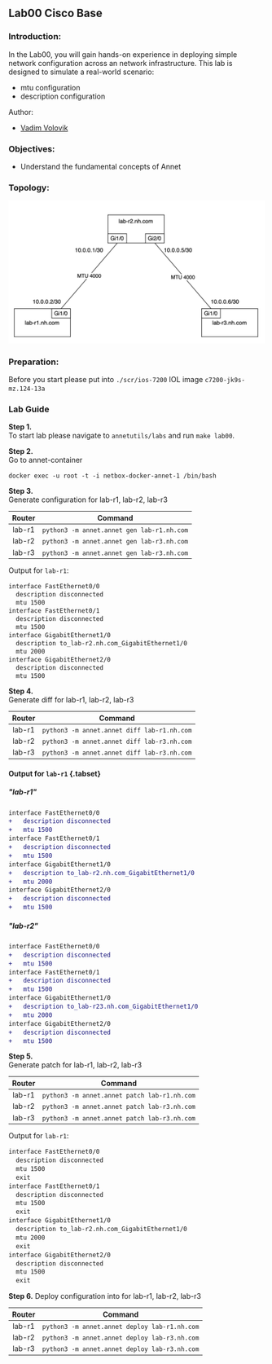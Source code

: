 ## Lab00 Cisco Base

### Introduction:
In the Lab00, you will gain hands-on experience in deploying simple network configuration across an network infrastructure. This lab is designed to simulate a real-world scenario:
- mtu configuration
- description configuration

Author:
- [Vadim Volovik](https://github.com/vadvolo)

### Objectives:
- Understand the fundamental concepts of Annet

### Topology:

![Lab Topology](./images/topology.png)

### Preparation:

Before you start please put into `./scr/ios-7200` IOL image `c7200-jk9s-mz.124-13a`

### Lab Guide

**Step 1.**  
To start lab please navigate to `annetutils/labs` and run `make lab00`.

**Step 2.**  
Go to annet-container  
```
docker exec -u root -t -i netbox-docker-annet-1 /bin/bash
```

**Step 3.**  
Generate configuration for lab-r1, lab-r2, lab-r3

| Router | Command |
|:------:|:------:|
| lab-r1 |`python3 -m annet.annet gen lab-r1.nh.com` | 
| lab-r2 |`python3 -m annet.annet gen lab-r3.nh.com` | 
| lab-r3 |`python3 -m annet.annet gen lab-r3.nh.com` |

Output for `lab-r1`:
```
interface FastEthernet0/0
  description disconnected
  mtu 1500
interface FastEthernet0/1
  description disconnected
  mtu 1500
interface GigabitEthernet1/0
  description to_lab-r2.nh.com_GigabitEthernet1/0
  mtu 2000
interface GigabitEthernet2/0
  description disconnected
  mtu 1500
```

**Step 4.**  
Generate diff for lab-r1, lab-r2, lab-r3

| Router | Command |
|:------:|:------:|
| lab-r1 | `python3 -m annet.annet diff lab-r1.nh.com` | 
| lab-r2 |`python3 -m annet.annet diff lab-r3.nh.com` | 
| lab-r3 |`python3 -m annet.annet diff lab-r3.nh.com` |

#### Output for `lab-r1` {.tabset}

##### "lab-r1"

```diff
interface FastEthernet0/0
+   description disconnected
+   mtu 1500
interface FastEthernet0/1
+   description disconnected
+   mtu 1500
interface GigabitEthernet1/0
+   description to_lab-r2.nh.com_GigabitEthernet1/0
+   mtu 2000
interface GigabitEthernet2/0
+   description disconnected
+   mtu 1500
```

##### "lab-r2"

```diff
interface FastEthernet0/0
+   description disconnected
+   mtu 1500
interface FastEthernet0/1
+   description disconnected
+   mtu 1500
interface GigabitEthernet1/0
+   description to_lab-r23.nh.com_GigabitEthernet1/0
+   mtu 2000
interface GigabitEthernet2/0
+   description disconnected
+   mtu 1500
```


**Step 5.**  
Generate patch for lab-r1, lab-r2, lab-r3

| Router | Command |
|:------:|:------:|
| lab-r1 | `python3 -m annet.annet patch lab-r1.nh.com` | 
| lab-r2 |`python3 -m annet.annet patch lab-r3.nh.com` | 
| lab-r3 |`python3 -m annet.annet patch lab-r3.nh.com` |

Output for `lab-r1`:
```diff
interface FastEthernet0/0
  description disconnected
  mtu 1500
  exit
interface FastEthernet0/1
  description disconnected
  mtu 1500
  exit
interface GigabitEthernet1/0
  description to_lab-r2.nh.com_GigabitEthernet1/0
  mtu 2000
  exit
interface GigabitEthernet2/0
  description disconnected
  mtu 1500
  exit
```

**Step 6.** 
Deploy configuration into for lab-r1, lab-r2, lab-r3

| Router | Command |
|:------:|:------:|
| lab-r1 | `python3 -m annet.annet deploy lab-r1.nh.com` | 
| lab-r2 |`python3 -m annet.annet deploy lab-r3.nh.com` | 
| lab-r3 |`python3 -m annet.annet deploy lab-r3.nh.com` |

